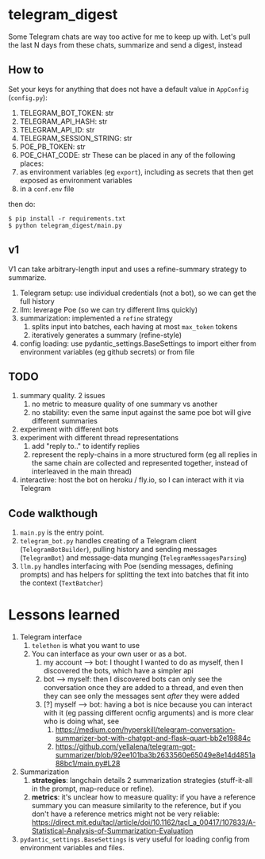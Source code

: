 # telegram_digest
Some Telegram chats are way too active for me to keep up with.  Let's pull the last N days from these chats, summarize and send a digest, instead

## How to
Set your keys for anything that does not have a default value in `AppConfig` (`config.py`):
1. TELEGRAM_BOT_TOKEN: str
1. TELEGRAM_API_HASH: str
1. TELEGRAM_API_ID: str
1. TELEGRAM_SESSION_STRING: str
1. POE_PB_TOKEN: str
1. POE_CHAT_CODE: str
These can be placed in any of the following places:
1. as environment variables (eg `export`), including as secrets that then get exposed as environment variables
1. in a `conf.env` file

then do:
```
$ pip install -r requirements.txt
$ python telegram_digest/main.py
```

## v1
V1 can take arbitrary-length input and uses a refine-summary strategy to summarize.
1. Telegram setup: use individual credentials (not a bot), so we can get the full history
1. llm: leverage Poe (so we can try different llms quickly)
1. summarization: implemented a `refine` strategy
    1. splits input into batches, each having at most `max_token` tokens
    1. iteratively generates a summary (refine-style)
1. config loading: use pydantic_settings.BaseSettings to import either from environment variables (eg github secrets) or from file

## TODO
1. summary quality. 2 issues
    1. no metric to measure quality of one summary vs another
    2. no stability: even the same input against the same poe bot will give different summaries
1. experiment with different bots 
2. experiment with different thread representations
     1. add "reply to.." to identify replies
     2. represent the reply-chains in a more structured form (eg all replies in the same chain are collected and represented together, instead of interleaved in the main thread)
1. interactive: host the bot on heroku / fly.io, so I can interact with it via Telegram

## Code walkthough
1. `main.py` is the entry point.
1. `telegram_bot.py` handles creating of a Telegram client (`TelegramBotBuilder`), pulling history and sending messages (`TelegramBot`) and message-data munging (`TelegramMessagesParsing`)
1. `llm.py` handles interfacing with Poe (sending messages, defining prompts) and has helpers for splitting the text into batches that fit into the context (`TextBatcher`)

# Lessons learned
1. Telegram interface
    1. `telethon` is what you want to use
    1. You can interface as your own user or as a bot. 
        1. my account --> bot: I thought I wanted to do as myself, then I discovered the bots, which have a simpler api
        2. bot --> myself: then I discovered bots can only see the conversation once they are added to a thread, and even then they can see only the messages sent *after* they were added
        3. [?] myself --> bot: having a bot is nice because you can interact with it (eg passing different ocnfig arguments) and is more clear who is doing what, see 
            1. https://medium.com/hyperskill/telegram-conversation-summarizer-bot-with-chatgpt-and-flask-quart-bb2e19884c 
            1. https://github.com/yellalena/telegram-gpt-summarizer/blob/92ee101ba3b2633560e65049e8e14d4851a88bc1/main.py#L28
1. Summarization
    1. **strategies**: langchain details 2 summarization strategies (stuff-it-all in the prompt, map-reduce or refine).
    1. **metrics**: it's unclear how to measure quality: if you have a reference summary you can measure similarity to the reference, but if you don't have a reference metrics might not be very reliable: https://direct.mit.edu/tacl/article/doi/10.1162/tacl_a_00417/107833/A-Statistical-Analysis-of-Summarization-Evaluation
1. `pydantic_settings.BaseSettings` is very useful for loading config from environment variables and files.
